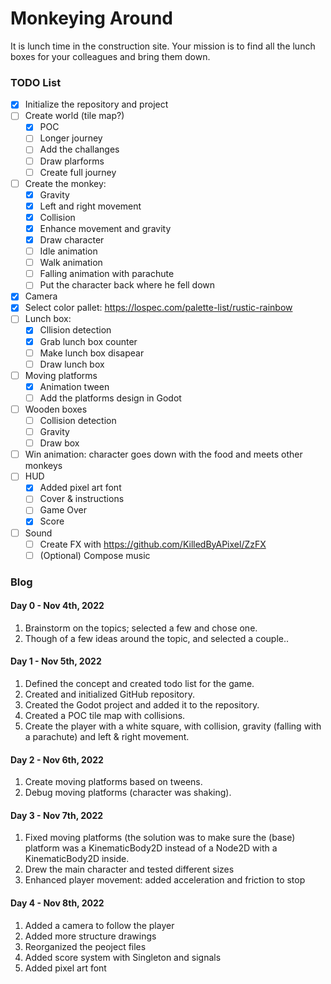# Monkeying Around

It is lunch time in the construction site. Your mission is to find all the lunch boxes for your colleagues and bring them down.

### TODO List

- [x] Initialize the repository and project 
- [ ] Create world (tile map?)
    - [x] POC
    - [ ] Longer journey
    - [ ] Add the challanges
    - [ ] Draw plarforms
    - [ ] Create full journey
- [ ] Create the monkey:
    - [x] Gravity
    - [x] Left and right movement
    - [x] Collision
    - [x] Enhance movement and gravity 
    - [x] Draw character
    - [ ] Idle animation
    - [ ] Walk animation
    - [ ] Falling animation with parachute
    - [ ] Put the character back where he fell down
- [x] Camera
- [x] Select color pallet: https://lospec.com/palette-list/rustic-rainbow
- [ ] Lunch box:
    - [x] Cllision detection
    - [x] Grab lunch box counter
    - [ ] Make lunch box disapear
    - [ ] Draw lunch box
- [ ] Moving platforms
    - [x] Animation tween
    - [ ] Add the platforms design in Godot
- [ ] Wooden boxes
    - [ ] Collision detection
    - [ ] Gravity
    - [ ] Draw box
- [ ] Win animation: character goes down with the food and meets other monkeys
- [ ] HUD
    - [x] Added pixel art font
    - [ ] Cover & instructions
    - [ ] Game Over
    - [x] Score
- [ ] Sound
    - [ ] Create FX with https://github.com/KilledByAPixel/ZzFX
    - [ ] (Optional) Compose music

### Blog

#### Day 0 - Nov 4th, 2022

1. Brainstorm on the topics; selected a few and chose one.
2. Though of a few ideas around the topic, and selected a couple..

#### Day 1 - Nov 5th, 2022

1. Defined the concept and created todo list for the game.
2. Created and initialized GitHub repository.
3. Created the Godot project and added it to the repository.
4. Created a POC tile map with collisions.
5. Create the player with a white square, with collision, gravity (falling with a parachute) and left & right movement.

#### Day 2 - Nov 6th, 2022

1. Create moving platforms based on tweens.
2. Debug moving platforms (character was shaking).

#### Day 3 - Nov 7th, 2022

1. Fixed moving platforms (the solution was to make sure the (base) platform was a KinematicBody2D instead of a Node2D with a KinematicBody2D inside.
2. Drew the main character and tested different sizes
3. Enhanced player movement: added acceleration and friction to stop

#### Day 4 - Nov 8th, 2022

1. Added a camera to follow the player
2. Added more structure drawings
3. Reorganized the peoject files
4. Added score system with Singleton and signals
5. Added pixel art font

